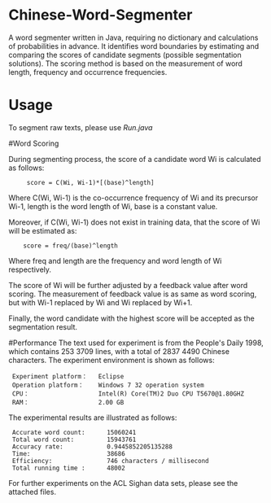 # Chinese-Word-Segmenter

A word segmenter written in Java, requiring no dictionary and calculations of probabilities in advance. It identifies word boundaries by estimating and comparing the scores of candidate segments (possible segmentation solutions).
The scoring method is based on the measurement of word length, frequency and occurrence frequencies.


# Usage
To segment raw texts, please use *Run.java*


#Word Scoring

During segmenting process, the score of a candidate word Wi is calculated as follows:

         score = C(Wi, Wi-1)*[(base)^length]
         
Where C(Wi, Wi-1) is the co-occurrence frequency of Wi and its precursor Wi-1, length is the word length of Wi, base is a constant value.

Moreover, if C(Wi, Wi-1) does not exist in training data, that the score of Wi will be estimated as:

        score = freq/(base)^length
        
Where freq and length are the frequency and word length of Wi respectively.

The score of Wi will be further adjusted by a feedback value after word scoring. The measurement of feedback value is as same as word scoring, but with Wi-1 replaced by Wi and Wi replaced by Wi+1. 

Finally, the word candidate with the highest score will be accepted as the segmentation result.

#Performance
The text used for experiment is from the People's Daily 1998, which contains 253 3709 lines, with a total of 2837 4490 Chinese characters. The experiment environment is shown as follows:

     Experiment platform：   Eclipse 
     Operation platform：    Windows 7 32 operation system 
     CPU：                   Intel(R) Core(TM)2 Duo CPU T5670@1.80GHZ 
     RAM：                   2.00 GB 

 The experimental results are illustrated as follows:	
 
     Accurate word count:      15060241  
     Total word count:         15943761
     Accuracy rate:            0.9445852205135288
     Time:                     38686
     Efficiency:               746 characters / millisecond
     Total running time :      48002

For further experiments on the ACL Sighan data sets, please see the attached files.
